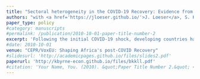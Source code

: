 ```yaml
---
title: "Sectoral heterogeneity in the COVID-19 Recovery: Evidence from Rwanda"
authors: "with <a href='https://jloeser.github.io/'>J. Loeser</a>, S. Karpe, <a href='https://sites.google.com/site/fkondylis/'>F. Kondylis</a>, <a href='https://www.meganlangecon.com/'>M. Lang</a>"
paper_type: policy
#category: manuscripts
#permalink: /publication/2010-10-01-paper-title-number-2
excerpt: 'Following the initial COVID-19 shock, developing countries have begun to transition to a COVID-19 economic recovery characterized by eased lockdowns and fiscal stimulus. We leverage high frequency administrative tax records from Rwanda on firm sales and employment to characterize the impacts of the COVID-19 shock and recovery. We show that the aggregate shock peaked in April 2020, with aggregate turnover and employment recovering to pre-COVID-19 levels by September. The aggregate recovery masks meaningful heterogeneity: while the initial shock impacted sectors in which in-person work was most necessary, the sectors in which face-to-face interactions with consumers are most necessary continue to experience a protracted recovery.'
#date: 2010-10-01
venue: "CEPR/VoxEU: Shaping Africa's post-COVID Recovery"
#slidesurl: 'http://academicpages.github.io/files/slides2.pdf'
paperurl: 'http://kbyrne-econ.github.io/files/bkkll.pdf'
#citation: 'Your Name, You. (2010). &quot;Paper Title Number 2.&quot; <i>Journal 1</i>. 1(2).'
---
```


